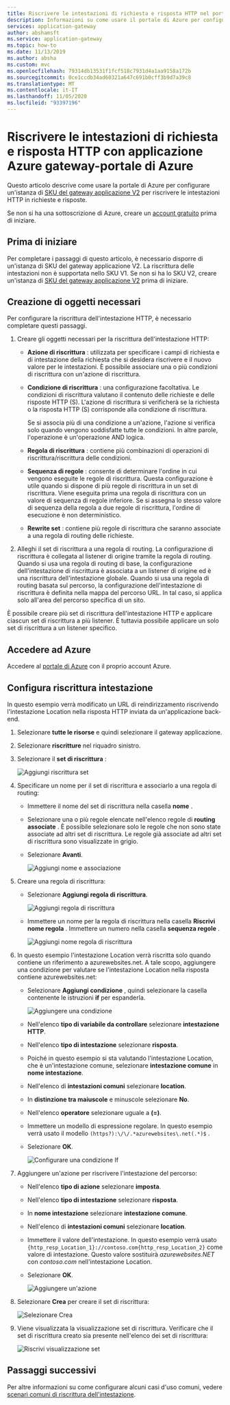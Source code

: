 ```yaml
---
title: Riscrivere le intestazioni di richiesta e risposta HTTP nel portale applicazione Azure gateway
description: Informazioni su come usare il portale di Azure per configurare un gateway applicazione Azure per riscrivere le intestazioni HTTP nelle richieste e nelle risposte che passano attraverso il gateway
services: application-gateway
author: abshamsft
ms.service: application-gateway
ms.topic: how-to
ms.date: 11/13/2019
ms.author: absha
ms.custom: mvc
ms.openlocfilehash: 79314db13531f1fcf518c7931d4a1aa9158a172b
ms.sourcegitcommit: 0ce1ccdb34ad60321a647c691b0cff3b9d7a39c8
ms.translationtype: MT
ms.contentlocale: it-IT
ms.lasthandoff: 11/05/2020
ms.locfileid: "93397196"
---
```

# <a name="rewrite-http-request-and-response-headers-with-azure-application-gateway---azure-portal"></a>Riscrivere le intestazioni di richiesta e risposta HTTP con applicazione Azure gateway-portale di Azure

Questo articolo descrive come usare la portale di Azure per configurare un'istanza di [SKU del gateway applicazione V2](./application-gateway-autoscaling-zone-redundant.md) per riscrivere le intestazioni HTTP in richieste e risposte.

Se non si ha una sottoscrizione di Azure, creare un [account gratuito](https://azure.microsoft.com/free/?WT.mc_id=A261C142F) prima di iniziare.

## <a name="before-you-begin"></a>Prima di iniziare

Per completare i passaggi di questo articolo, è necessario disporre di un'istanza di SKU del gateway applicazione V2. La riscrittura delle intestazioni non è supportata nello SKU V1. Se non si ha lo SKU V2, creare un'istanza di [SKU del gateway applicazione V2](./tutorial-autoscale-ps.md) prima di iniziare.

## <a name="create-required-objects"></a>Creazione di oggetti necessari

Per configurare la riscrittura dell'intestazione HTTP, è necessario completare questi passaggi.

1. Creare gli oggetti necessari per la riscrittura dell'intestazione HTTP:

   - **Azione di riscrittura** : utilizzata per specificare i campi di richiesta e di intestazione della richiesta che si desidera riscrivere e il nuovo valore per le intestazioni. È possibile associare una o più condizioni di riscrittura con un'azione di riscrittura.

   - **Condizione di riscrittura** : una configurazione facoltativa. Le condizioni di riscrittura valutano il contenuto delle richieste e delle risposte HTTP (S). L'azione di riscrittura si verificherà se la richiesta o la risposta HTTP (S) corrisponde alla condizione di riscrittura.

     Se si associa più di una condizione a un'azione, l'azione si verifica solo quando vengono soddisfatte tutte le condizioni. In altre parole, l'operazione è un'operazione AND logica.

   - **Regola di riscrittura** : contiene più combinazioni di operazioni di riscrittura/riscrittura delle condizioni.

   - **Sequenza di regole** : consente di determinare l'ordine in cui vengono eseguite le regole di riscrittura. Questa configurazione è utile quando si dispone di più regole di riscrittura in un set di riscrittura. Viene eseguita prima una regola di riscrittura con un valore di sequenza di regole inferiore. Se si assegna lo stesso valore di sequenza della regola a due regole di riscrittura, l'ordine di esecuzione è non deterministico.

   - **Rewrite set** : contiene più regole di riscrittura che saranno associate a una regola di routing delle richieste.

2. Alleghi il set di riscrittura a una regola di routing. La configurazione di riscrittura è collegata al listener di origine tramite la regola di routing. Quando si usa una regola di routing di base, la configurazione dell'intestazione di riscrittura è associata a un listener di origine ed è una riscrittura dell'intestazione globale. Quando si usa una regola di routing basata sul percorso, la configurazione dell'intestazione di riscrittura è definita nella mappa del percorso URL. In tal caso, si applica solo all'area del percorso specifica di un sito.

È possibile creare più set di riscrittura dell'intestazione HTTP e applicare ciascun set di riscrittura a più listener. È tuttavia possibile applicare un solo set di riscrittura a un listener specifico.

## <a name="sign-in-to-azure"></a>Accedere ad Azure

Accedere al [portale di Azure](https://portal.azure.com/) con il proprio account Azure.

## <a name="configure-header-rewrite"></a>Configura riscrittura intestazione

In questo esempio verrà modificato un URL di reindirizzamento riscrivendo l'intestazione Location nella risposta HTTP inviata da un'applicazione back-end.

1. Selezionare **tutte le risorse** e quindi selezionare il gateway applicazione.

2. Selezionare **riscritture** nel riquadro sinistro.

3. Selezionare il **set di riscrittura** :

   ![Aggiungi riscrittura set](media/rewrite-http-headers-portal/add-rewrite-set.png)

4. Specificare un nome per il set di riscrittura e associarlo a una regola di routing:

   - Immettere il nome del set di riscrittura nella casella **nome** .
   - Selezionare una o più regole elencate nell'elenco regole di **routing associate** . È possibile selezionare solo le regole che non sono state associate ad altri set di riscrittura. Le regole già associate ad altri set di riscrittura sono visualizzate in grigio.
   - Selezionare **Avanti**.
   
     ![Aggiungi nome e associazione](media/rewrite-http-headers-portal/name-and-association.png)

5. Creare una regola di riscrittura:

   - Selezionare **Aggiungi regola di riscrittura**.

     ![Aggiungi regola di riscrittura](media/rewrite-http-headers-portal/add-rewrite-rule.png)

   - Immettere un nome per la regola di riscrittura nella casella **Riscrivi nome regola** . Immettere un numero nella casella **sequenza regole** .

     ![Aggiungi nome regola di riscrittura](media/rewrite-http-headers-portal/rule-name.png)

6. In questo esempio l'intestazione Location verrà riscritta solo quando contiene un riferimento a azurewebsites.net. A tale scopo, aggiungere una condizione per valutare se l'intestazione Location nella risposta contiene azurewebsites.net:

   - Selezionare **Aggiungi condizione** , quindi selezionare la casella contenente le istruzioni **if** per espanderla.

     ![Aggiungere una condizione](media/rewrite-http-headers-portal/add-condition.png)

   - Nell'elenco **tipo di variabile da controllare** selezionare **intestazione HTTP**.

   - Nell'elenco **tipo di intestazione** selezionare **risposta**.

   - Poiché in questo esempio si sta valutando l'intestazione Location, che è un'intestazione comune, selezionare  **intestazione comune** in **nome intestazione**.

   - Nell'elenco di **intestazioni comuni** selezionare **location**.

   - In **distinzione tra maiuscole** e minuscole selezionare **No**.

   - Nell'elenco **operatore** selezionare uguale a **(=)**.

   - Immettere un modello di espressione regolare. In questo esempio verrà usato il modello  `(https?):\/\/.*azurewebsites\.net(.*)$` .

   - Selezionare **OK**.

     ![Configurare una condizione If](media/rewrite-http-headers-portal/condition.png)

7. Aggiungere un'azione per riscrivere l'intestazione del percorso:

   - Nell'elenco **tipo di azione** selezionare **imposta**.

   - Nell'elenco **tipo di intestazione** selezionare **risposta**.

   - In **nome intestazione** selezionare **intestazione comune**.

   - Nell'elenco di **intestazioni comuni** selezionare **location**.

   - Immettere il valore dell'intestazione. In questo esempio verrà usato `{http_resp_Location_1}://contoso.com{http_resp_Location_2}` come valore di intestazione. Questo valore sostituirà *azurewebsites.NET* con *contoso.com* nell'intestazione Location.

   - Selezionare **OK**.

     ![Aggiungere un'azione](media/rewrite-http-headers-portal/action.png)

8. Selezionare **Crea** per creare il set di riscrittura:

   ![Selezionare Crea](media/rewrite-http-headers-portal/create.png)

9. Viene visualizzata la visualizzazione set di riscrittura. Verificare che il set di riscrittura creato sia presente nell'elenco dei set di riscrittura:

   ![Riscrivi visualizzazione set](media/rewrite-http-headers-portal/rewrite-set-list.png)

## <a name="next-steps"></a>Passaggi successivi

Per altre informazioni su come configurare alcuni casi d'uso comuni, vedere [scenari comuni di riscrittura dell'intestazione](./rewrite-http-headers.md).